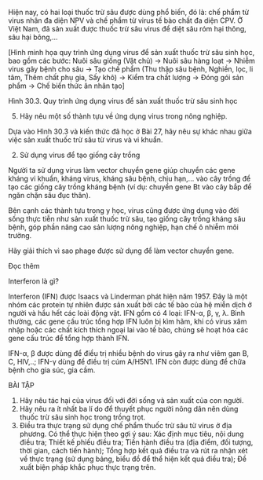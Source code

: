 Hiện nay, có hai loại thuốc trừ sâu được dùng phổ biến, đó là: chế phẩm từ virus nhân đa diện NPV và chế phẩm từ virus tế bào chất đa diện CPV. Ở Việt Nam, đã sản xuất được thuốc trừ sâu virus để diệt sâu róm hại thông, sâu hại bông,...

[Hình minh họa quy trình ứng dụng virus để sản xuất thuốc trừ sâu sinh học, bao gồm các bước: Nuôi sâu giống (Vật chủ) → Nuôi sâu hàng loạt → Nhiễm virus gây bệnh cho sâu → Tạo chế phẩm (Thu thập sâu bệnh, Nghiền, lọc, li tâm, Thêm chất phụ gia, Sấy khô) → Kiểm tra chất lượng → Đóng gói sản phẩm → Chế biến thức ăn nhân tạo]

Hình 30.3. Quy trình ứng dụng virus để sản xuất thuốc trừ sâu sinh học

5. Hãy nêu một số thành tựu về ứng dụng virus trong nông nghiệp.

Dựa vào Hình 30.3 và kiến thức đã học ở Bài 27, hãy nêu sự khác nhau giữa việc sản xuất thuốc trừ sâu từ virus và vi khuẩn.

2. Sử dụng virus để tạo giống cây trồng

Người ta sử dụng virus làm vector chuyển gene giúp chuyển các gene kháng vi khuẩn, kháng virus, kháng sâu bệnh, chịu hạn,... vào cây trồng để tạo các giống cây trồng kháng bệnh (ví dụ: chuyển gene Bt vào cây bắp để ngăn chặn sâu đục thân).

Bên cạnh các thành tựu trong y học, virus cũng được ứng dụng vào đời sống thực tiễn như sản xuất thuốc trừ sâu, tạo giống cây trồng kháng sâu bệnh, góp phần nâng cao sản lượng nông nghiệp, hạn chế ô nhiễm môi trường.

Hãy giải thích vì sao phage được sử dụng để làm vector chuyển gene.

Đọc thêm

Interferon là gì?

Interferon (IFN) được Isaacs và Linderman phát hiện năm 1957. Đây là một nhóm các protein tự nhiên được sản xuất bởi các tế bào của hệ miễn dịch ở người và hầu hết các loài động vật. IFN gồm có 4 loại: IFN-α, β, γ, λ. Bình thường, các gene cấu trúc tổng hợp IFN luôn bị kìm hãm, khi có virus xâm nhập hoặc các chất kích thích ngoại lai vào tế bào, chúng sẽ hoạt hóa các gene cấu trúc để tổng hợp thành IFN.

IFN-α, β được dùng để điều trị nhiều bệnh do virus gây ra như viêm gan B, C, HIV,..; IFN-γ dùng để điều trị cúm A/H5N1. IFN còn được dùng để chữa bệnh cho gia súc, gia cầm.

BÀI TẬP

1. Hãy nêu tác hại của virus đối với đời sống và sản xuất của con người.
2. Hãy nêu ra ít nhất ba lí do để thuyết phục người nông dân nên dùng thuốc trừ sâu sinh học trong trồng trọt.
3. Điều tra thực trạng sử dụng chế phẩm thuốc trừ sâu từ virus ở địa phương.
   Có thể thực hiện theo gợi ý sau: Xác định mục tiêu, nội dung điều tra; Thiết kế phiếu điều tra; Tiến hành điều tra (địa điểm, đối tượng, thời gian, cách tiến hành); Tổng hợp kết quả điều tra và rút ra nhận xét về thực trạng (sử dụng bảng, biểu đồ để thể hiện kết quả điều tra); Đề xuất biện pháp khắc phục thực trạng trên.